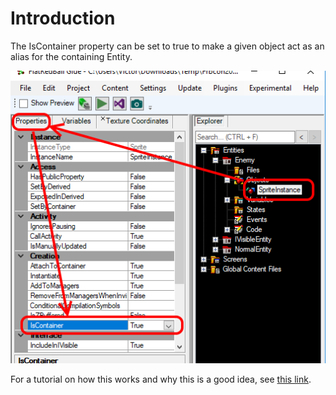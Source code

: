 # Introduction

The IsContainer property can be set to true to make a given object act as an alias for the containing Entity.

![](../../media/2019-01-img_5c2f6fe5c00d0.png)

For a tutorial on how this works and why this is a good idea, see [this link](../entities/glue-tutorials-inheriting-from-flatredball-types.md).
